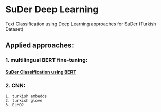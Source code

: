 # SuDer Deep Learning
Text Classification using Deep Learning approaches for SuDer (Turkish Dataset)

## Applied approaches:

### 1. multilingual BERT fine-tuning:   
#### [SuDer Classification using BERT](Turkish_BERT.ipynb)
 
### 2. CNN:
    1. turkish embedds
    2. turkish glove
    3. ELMO?
